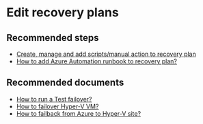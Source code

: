 <properties
	pageTitle="Edit Recovery Plan"
	description="Edit Recovery Plan"
	service="microsoft.recoveryservices"
	resource="vaults"
	authors="ruturaj"
	displayOrder=""
	selfHelpType="generic"
	supportTopicIds="32536397, 32536398"
	resourceTags=" "
	productPesIds="16370"
	cloudEnvironments="public"
/>

# Edit recovery plans

## **Recommended steps**
- [Create, manage and add scripts/manual action to recovery plan](https://docs.microsoft.com/azure/site-recovery/site-recovery-create-recovery-plans) <br>
- [How to add Azure Automation runbook to recovery plan?](https://docs.microsoft.com/azure/site-recovery/site-recovery-runbook-automation) <br>

## **Recommended documents**
- [How to run a Test failover?](https://docs.microsoft.com/azure/site-recovery/site-recovery-test-failover-to-azure) <br>
- [How to failover Hyper-V VM?](https://docs.microsoft.com/azure/site-recovery/tutorial-hyper-v-to-azure-failover-failback) <br>
- [How to failback from Azure to Hyper-V site?](https://docs.microsoft.com/azure/site-recovery/tutorial-hyper-v-to-azure-failover-failback#fail-back-from-azure-to-on-premises) <br>
